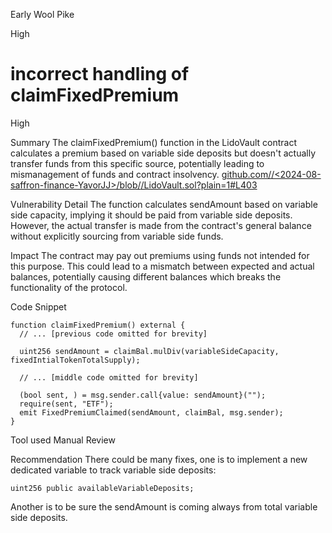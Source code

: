 Early Wool Pike

High

# incorrect handling of claimFixedPremium

High

Summary
The claimFixedPremium() function in the LidoVault contract calculates a premium based on variable side deposits but doesn't actually transfer funds from this specific source, potentially leading to mismanagement of funds and contract insolvency.
[github.com/<sherlock-audit>/<2024-08-saffron-finance-YavorJJ>/blob/<contracts>/LidoVault.sol?plain=1#L403](https://github.com/sherlock-audit/2024-08-saffron-finance/blob/main/lido-fiv/contracts/LidoVault.sol#L403)

Vulnerability Detail
The function calculates sendAmount based on variable side capacity, implying it should be paid from variable side deposits. However, the actual transfer is made from the contract's general balance without explicitly sourcing from variable side funds.

Impact
The contract may pay out premiums using funds not intended for this purpose.
This could lead to a mismatch between expected and actual balances, potentially causing different balances which breaks the functionality of the protocol.

Code Snippet
```solidity
function claimFixedPremium() external {
  // ... [previous code omitted for brevity]

  uint256 sendAmount = claimBal.mulDiv(variableSideCapacity, fixedIntialTokenTotalSupply);  

  // ... [middle code omitted for brevity]

  (bool sent, ) = msg.sender.call{value: sendAmount}("");
  require(sent, "ETF");
  emit FixedPremiumClaimed(sendAmount, claimBal, msg.sender);
}
```

Tool used
Manual Review

Recommendation
There could be many fixes, one is to implement a new dedicated variable to track variable side deposits:
```solidity
uint256 public availableVariableDeposits;
```
Another is to be sure the sendAmount is coming always from total variable side deposits.